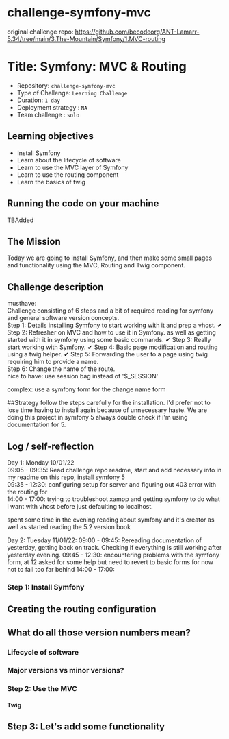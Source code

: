 # challenge-symfony-mvc
original challenge repo: https://github.com/becodeorg/ANT-Lamarr-5.34/tree/main/3.The-Mountain/Symfony/1.MVC-routing

# Title: Symfony: MVC & Routing

- Repository: `challenge-symfony-mvc`
- Type of Challenge: `Learning Challenge`
- Duration: `1 day`
- Deployment strategy : `NA`
- Team challenge : `solo`

## Learning objectives
- Install Symfony
- Learn about the lifecycle of software
- Learn to use the MVC layer of Symfony
- Learn to use the routing component
- Learn the basics of twig

## Running the code on your machine 
TBAdded

## The Mission
Today we are going to install Symfony, and then make some small pages and functionality using the MVC, Routing and Twig component.

## Challenge description
musthave:  
Challenge consisting of 6 steps and a bit of required reading for symfony and general software version concepts.   
Step 1: Details installing Symfony to start working with it and prep a vhost.   ✔
Step 2: Refresher on MVC and how to use it in Symfony. as well as getting started with it in symfony using some basic commands.    ✔
Step 3: Really start working with Symfony.    ✔
Step 4: Basic page modification and routing using a twig helper.   ✔
Step 5: Forwarding the user to a page using twig requiring him to provide a name.   
Step 6: Change the name of the route.   
nice to have: 
use session bag instead of '$_SESSION'

complex: use a symfony form for the change name form 


##Strategy 
follow the steps carefully for the installation. I'd prefer not to lose time having to install again because of unnecessary haste. 
We are doing this project in symfony 5 always double check if i'm using documentation for 5. 


## Log / self-reflection
Day 1: Monday 10/01/22  
09:05 - 09:35: Read challenge repo readme, start and add necessary info in my readme on this repo, install symfony 5  
09:35 - 12:30: configuring setup for server and figuring out 403 error with the routing for   
14:00 - 17:00: trying to troubleshoot xampp and getting symfony to do what i want with vhost before just defaulting to localhost.   

spent some time in the evening reading about symfony and it's creator as well as started reading the 5.2 version book

Day 2: Tuesday 11/01/22:
09:00 - 09:45: Rereading documentation of yesterday, getting back on track. Checking if everything is still working after yesterday evening.
09:45 - 12:30: encountering problems with the symfony form, at 12 asked for some help but need to revert to basic forms for now not to fall too far behind
14:00 - 17:00: 


### Step 1: Install Symfony
## Creating the routing configuration
## What do all those version numbers mean?
### Lifecycle of software
### Major versions vs minor versions?
### Step 2: Use the MVC
#### Twig
## Step 3: Let's add some functionality
